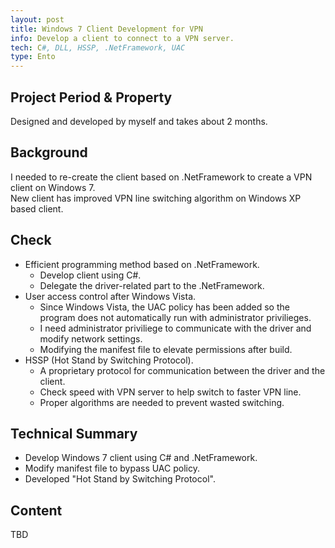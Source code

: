 ```yaml
---
layout: post
title: Windows 7 Client Development for VPN 
info: Develop a client to connect to a VPN server. 
tech: C#, DLL, HSSP, .NetFramework, UAC
type: Ento
---
```


## Project Period & Property
Designed and developed by myself and takes about 2 months.


## Background
I needed to re-create the client based on .NetFramework to create a VPN client on Windows 7.  
New client has improved VPN line switching algorithm on Windows XP based client.  


## Check
- Efficient programming method based on .NetFramework.
  - Develop client using C#.
  - Delegate the driver-related part to the .NetFramework.
- User access control after Windows Vista.
  - Since Windows Vista, the UAC policy has been added so the program does not automatically run with administrator privilieges.
  - I need administrator priviliege to communicate with the driver and modify network settings.
  - Modifying the manifest file to elevate permissions after build.
- HSSP (Hot Stand by Switching Protocol).
  - A proprietary protocol for communication between the driver and the client.
  - Check speed with VPN server to help switch to faster VPN line.
  - Proper algorithms are needed to prevent wasted switching.


## Technical Summary
- Develop Windows 7 client using C# and .NetFramework.
- Modify manifest file to bypass UAC policy.
- Developed "Hot Stand by Switching Protocol".


## Content
TBD
